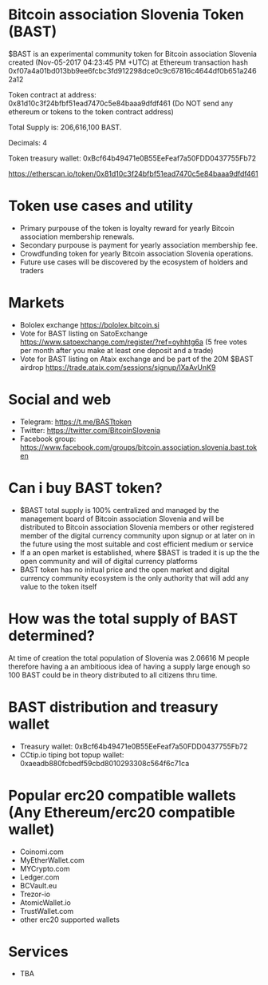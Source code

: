 # Bitcoin association Slovenia Token (BAST)

$BAST is an experimental community token for Bitcoin association Slovenia created (Nov-05-2017 04:23:45 PM +UTC) at Ethereum transaction hash 0xf07a4a01bd013bb9ee6fcbc3fd912298dce0c9c67816c4644df0b651a2462a12

Token contract at address: 0x81d10c3f24bfbf51ead7470c5e84baaa9dfdf461 (Do NOT send any ethereum or tokens to the token contract address)

Total Supply is: 	206,616,100 BAST. 

Decimals: 4

Token treasury wallet: 0xBcf64b49471e0B55EeFeaf7a50FDD0437755Fb72

https://etherscan.io/token/0x81d10c3f24bfbf51ead7470c5e84baaa9dfdf461

# Token use cases and utility

* Primary purpouse of the token is loyalty reward for yearly Bitcoin association membership renewals.
* Secondary purpouse is payment for yearly association membership fee.
* Crowdfunding token for yearly Bitcoin association Slovenia operations.
* Future use cases will be discovered by the ecosystem of holders and traders 


# Markets

* Bololex exchange https://bololex.bitcoin.si
* Vote for BAST listing on SatoExchange https://www.satoexchange.com/register/?ref=oyhhtg6a (5 free votes per month after you make at least one deposit and a trade)
* Vote for BAST listing on Ataix exchange and be part of the 20M $BAST airdrop https://trade.ataix.com/sessions/signup/IXaAvUnK9

# Social and web

* Telegram: https://t.me/BASTtoken
* Twitter: https://twitter.com/BitcoinSlovenia
* Facebook group: https://www.facebook.com/groups/bitcoin.association.slovenia.bast.token

# Can i buy BAST token?

* $BAST total supply is 100% centralized and managed by the management board of Bitcoin association Slovenia  and will be distributed to Bitcoin association Slovenia members or other registered member of the digital currency community upon signup or at later on in the future using the most suitable and cost efficient medium or service
* If a an open market is established, where $BAST is traded it is up the the open community and will of digital currency platforms
* BAST token has no initual price and the open market and digital currency community ecosystem is the only authority that will add any value to the token itself

# How was the total supply of BAST determined?

At time of creation the total population of Slovenia was 2.06616 M people therefore having a an ambitioous idea of having a supply large enough so 100 BAST could be in theory distributed to all citizens thru time. 

# BAST distribution and treasury wallet

* Treasury wallet: 0xBcf64b49471e0B55EeFeaf7a50FDD0437755Fb72
* CCtip.io tiping bot topup wallet: 0xaeadb880fcbedf59cbd8010293308c564f6c71ca


# Popular erc20 compatible wallets (Any Ethereum/erc20 compatible wallet)

* Coinomi.com
* MyEtherWallet.com
* MYCrypto.com
* Ledger.com
* BCVault.eu
* Trezor-io
* AtomicWallet.io
* TrustWallet.com
* other erc20 supported wallets


# Services

* TBA




